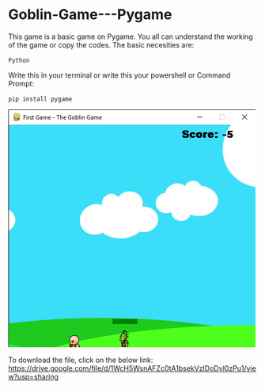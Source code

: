 # Goblin-Game---Pygame
This game is a basic game on Pygame. You all can understand the working of the game or copy the codes. The basic necesities are:
```
Python
```

Write this in your terminal or write this your powershell or Command Prompt:
```
pip install pygame
```

<img src = "1.png"></img>

To download the file, click on the below link:
https://drive.google.com/file/d/1WcH5WsnAFZc0tA1bsekVzIDoDvl0zPu1/view?usp=sharing
